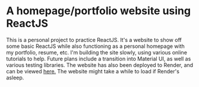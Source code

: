 # A homepage/portfolio website using ReactJS

This is a personal project to practice ReactJS. It's a website to show off some basic ReactJS while also functioning as a personal homepage with my portfolio, resume, etc. I'm building the site slowly, using various online tutorials to help. Future plans include a transition into Material UI, as well as various testing libraries. The website has also been deployed to Render, and can be viewed [here.](https://patrik-homepage.onrender.com) The website might take a while to load if Render's asleep.
